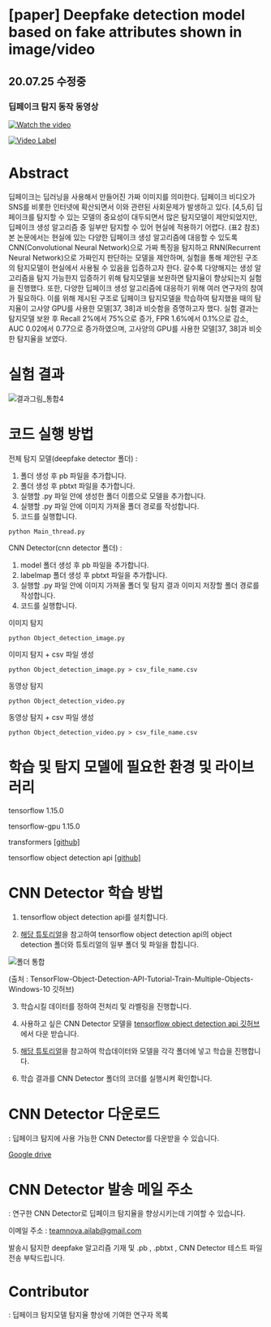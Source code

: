 # [paper] Deepfake detection model based on fake attributes shown in image/video

## **20.07.25 수정중**

### 딥페이크 탐지 동작 동영상
[![Watch the video](https://img.youtube.com/vi/aixd8Egw-dA/hqdefault.jpg)](https://youtu.be/aixd8Egw-dA)

[![Video Label](https://img.youtube.com/vi/aixd8Egw-dA/hqdefault.jpg)](https://youtu.be/aixd8Egw-dA)

# Abstract
딥페이크는 딥러닝을 사용해서 만들어진 가짜 이미지를 의미한다. 딥페이크 비디오가 SNS를 비롯한 인터넷에 확산되면서 이와 관련된 사회문제가 발생하고 있다. [4,5,6] 딥페이크를 탐지할 수 있는 모델의 중요성이 대두되면서 많은 탐지모델이 제안되었지만, 딥페이크 생성 알고리즘 중 일부만 탐지할 수 있어 현실에 적용하기 어렵다. (표2 참조) 본 논문에서는 현실에 있는 다양한 딥페이크 생성 알고리즘에 대응할 수 있도록 CNN(Convolutional Neural Network)으로 가짜 특징을 탐지하고 RNN(Recurrent Neural Network)으로 가짜인지 판단하는 모델을 제안하며, 실험을 통해 제안된 구조의 탐지모델이 현실에서 사용될 수 있음을 입증하고자 한다. 갈수록 다양해지는 생성 알고리즘을 탐지 가능한지 입증하기 위해 탐지모델을 보완하면 탐지율이 향상되는지 실험을 진행했다. 또한, 다양한 딥페이크 생성 알고리즘에 대응하기 위해 여러 연구자의 참여가 필요하다. 이를 위해 제시된 구조로 딥페이크 탐지모델을 학습하여 탐지했을 때의 탐지율이 고사양 GPU를 사용한 모델[37, 38]과 비슷함을 증명하고자 했다. 실험 결과는 탐지모델 보완 후 Recall 2%에서 75%으로 증가, FPR 1.6%에서 0.1%으로 감소, AUC 0.02에서 0.77으로 증가하였으며, 고사양의 GPU를 사용한 모델[37, 38]과 비슷한 탐지율을 보였다. 

# 실험 결과
![결과그림_통합4](https://user-images.githubusercontent.com/44520048/88448935-d94a9900-ce7d-11ea-9f42-93ed932432c9.png)

# 코드 실행 방법

전체 탐지 모델(deepfake detector 폴더) : 
1. 폴더 생성 후  pb 파일을 추가합니다. 
2. 폴더 생성 후 pbtxt 파일을 추가합니다.
3. 실행할 .py 파일 안에 생성한 폴더 이름으로 모델을 추가합니다.
3. 실행할 .py 파일 안에 이미지 가져올 폴더 경로를 작성합니다.
4. 코드를 실행합니다. 

<pre><code>python Main_thread.py</code></pre>

CNN Detector(cnn detector 폴더) : 

1. model 폴더 생성 후  pb 파일을 추가합니다.  
2. labelmap 폴더 생성 후 pbtxt 파일을 추가합니다.
3. 실행할 .py 파일 안에 이미지 가져올 폴더 및 탐지 결과 이미지 저장할 폴더 경로를 작성합니다.
4. 코드를 실행합니다. 

이미지 탐지 
<pre><code>python Object_detection_image.py</code></pre>
이미지 탐지  + csv 파일 생성 
<pre><code>python Object_detection_image.py > csv_file_name.csv</code></pre>

동영상 탐지
<pre><code>python Object_detection_video.py</code></pre>
동영상 탐지 + csv 파일 생성 
<pre><code>python Object_detection_video.py > csv_file_name.csv</code></pre>

# 학습 및 탐지 모델에 필요한 환경 및 라이브러리

tensorflow 1.15.0

tensorflow-gpu 1.15.0

transformers [[github]](https://github.com/huggingface/transformers)

tensorflow object detection api [[github]](https://github.com/tensorflow/models/tree/master/research/object_detection)


# CNN Detector 학습 방법 
 1. tensorflow object detection api를 설치합니다.

 2. [해당 튜토리얼](https://github.com/EdjeElectronics/TensorFlow-Object-Detection-API-Tutorial-Train-Multiple-Objects-Windows-10)을 참고하여 tensorflow object detection api의 object detection 폴더와 튜토리얼의 일부 폴더 및 파일을 합칩니다.
 
 ![폴더 통합](https://github.com/EdjeElectronics/TensorFlow-Object-Detection-API-Tutorial-Train-Multiple-Objects-Windows-10/blob/master/doc/object_detection_directory.jpg)

(출처 : TensorFlow-Object-Detection-API-Tutorial-Train-Multiple-Objects-Windows-10 깃허브)

3. 학습시킬 데이터를 정하여 전처리 및 라벨링을 진행합니다.

4. 사용하고 싶은 CNN Detector 모델을 [tensorflow object detection api 깃허브](https://github.com/tensorflow/models/tree/master/research)에서 다운 받습니다.

5. [해당 튜토리얼](https://github.com/EdjeElectronics/TensorFlow-Object-Detection-API-Tutorial-Train-Multiple-Objects-Windows-10)을 참고하여 학습데이터와 모델을 각각 폴더에 넣고 학습을 진행합니다.

6. 학습 결과를 CNN Detector 폴더의 코더를 실행시켜 확인합니다.

# CNN Detector 다운로드 
: 딥페이크 탐지에 사용 가능한 CNN Detector를 다운받을 수 있습니다.

[Google drive](https://drive.google.com/drive/folders/1r7e7sbfoyVV-INuTLlTw8CoZvBESRWS5?usp=sharing)


# CNN Detector 발송 메일 주소 
: 연구한 CNN Detector로 딥페이크 탐지율을 향상시키는데 기여할 수 있습니다.

이메일 주소 : [teamnova.ailab@gmail.com](teamnova.ailab@gmail.com)

발송시 탐지한 deepfake 알고리즘 기재 및 .pb , .pbtxt , CNN Detector 테스트 파일 전송 부탁드립니다. 


# Contributor
: 딥페이크 탐지모델 탐지율 향상에 기여한 연구자 목록 

